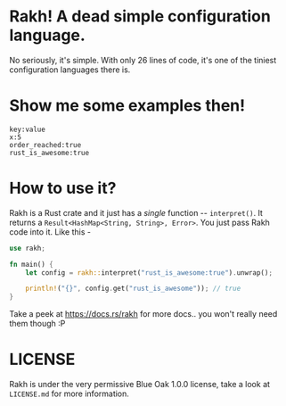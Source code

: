 # Rakh! A dead simple configuration language.
No seriously, it's simple. With only 26 lines of code, it's one of the tiniest configuration languages there is.

# Show me some examples then!
```
key:value
x:5
order_reached:true
rust_is_awesome:true
```

# How to use it?
Rakh is a Rust crate and it just has a *single* function -- `interpret()`. It returns a `Result<HashMap<String, String>, Error>`. You just pass Rakh code into it. Like this -
```rs
use rakh;

fn main() {
	let config = rakh::interpret("rust_is_awesome:true").unwrap();

	println!("{}", config.get("rust_is_awesome")); // true
}
```
Take a peek at https://docs.rs/rakh for more docs.. you won't really need them though :P

# LICENSE
Rakh is under the very permissive Blue Oak 1.0.0 license, take a look at `LICENSE.md` for more information.
